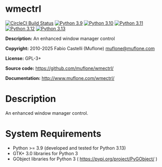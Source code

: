 # wmectrl

[![CircleCI Build Status](https://img.shields.io/circleci/project/github/muflone/wmectrl/master.svg)](https://circleci.com/gh/muflone/wmectrl)
[![Python 3.9](https://github.com/muflone/wmectrl/actions/workflows/python-3.9.yml/badge.svg)](https://github.com/muflone/wmectrl/actions/workflows/python-3.9.yml)
[![Python 3.10](https://github.com/muflone/wmectrl/actions/workflows/python-3.10.yml/badge.svg)](https://github.com/muflone/wmectrl/actions/workflows/python-3.10.yml)
[![Python 3.11](https://github.com/muflone/wmectrl/actions/workflows/python-3.11.yml/badge.svg)](https://github.com/muflone/wmectrl/actions/workflows/python-3.11.yml)
[![Python 3.12](https://github.com/muflone/wmectrl/actions/workflows/python-3.12.yml/badge.svg)](https://github.com/muflone/wmectrl/actions/workflows/python-3.12.yml)
[![Python 3.13](https://github.com/muflone/wmectrl/actions/workflows/python-3.13.yml/badge.svg)](https://github.com/muflone/wmectrl/actions/workflows/python-3.13.yml)

**Description:** An enhanced window manager control

**Copyright:** 2010-2025 Fabio Castelli (Muflone) <muflone@muflone.com>

**License:** GPL-3+

**Source code:** https://github.com/muflone/wmectrl/

**Documentation:** http://www.muflone.com/wmectrl/

# Description

An enhanced window manager control.

# System Requirements

* Python >= 3.9 (developed and tested for Python 3.13)
* GTK+ 3.0 libraries for Python 3
* GObject libraries for Python 3 ( https://pypi.org/project/PyGObject/ )
